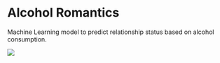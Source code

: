 # Alcohol Romantics
Machine Learning model to predict relationship status based on alcohol consumption.


![](https://cdn.ebaumsworld.com/mediaFiles/picture/604025/85039841.jpg)



